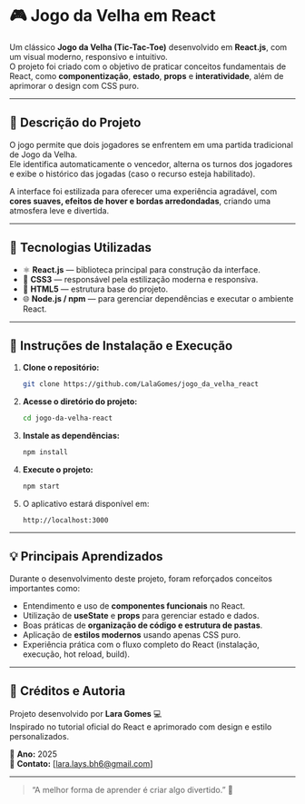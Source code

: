 # 🎮 Jogo da Velha em React

Um clássico **Jogo da Velha (Tic-Tac-Toe)** desenvolvido em **React.js**, com um visual moderno, responsivo e intuitivo.  
O projeto foi criado com o objetivo de praticar conceitos fundamentais de React, como **componentização**, **estado**, **props** e **interatividade**, além de aprimorar o design com CSS puro.

---

## 🚀 **Descrição do Projeto**

O jogo permite que dois jogadores se enfrentem em uma partida tradicional de Jogo da Velha.  
Ele identifica automaticamente o vencedor, alterna os turnos dos jogadores e exibe o histórico das jogadas (caso o recurso esteja habilitado).  

A interface foi estilizada para oferecer uma experiência agradável, com **cores suaves, efeitos de hover e bordas arredondadas**, criando uma atmosfera leve e divertida.

---

## 🧩 **Tecnologias Utilizadas**

- ⚛️ **React.js** — biblioteca principal para construção da interface.  
- 💅 **CSS3** — responsável pela estilização moderna e responsiva.  
- 🧱 **HTML5** — estrutura base do projeto.  
- 🌐 **Node.js / npm** — para gerenciar dependências e executar o ambiente React.  

---

## 🧰 **Instruções de Instalação e Execução**

1. **Clone o repositório:**
   ```bash
   git clone https://github.com/LalaGomes/jogo_da_velha_react
   ```

2. **Acesse o diretório do projeto:**
   ```bash
   cd jogo-da-velha-react
   ```

3. **Instale as dependências:**
   ```bash
   npm install
   ```

4. **Execute o projeto:**
   ```bash
   npm start
   ```

5. O aplicativo estará disponível em:
   ```
   http://localhost:3000
   ```

---

## 💡 **Principais Aprendizados**

Durante o desenvolvimento deste projeto, foram reforçados conceitos importantes como:

- Entendimento e uso de **componentes funcionais** no React.  
- Utilização de **useState** e **props** para gerenciar estado e dados.  
- Boas práticas de **organização de código e estrutura de pastas**.  
- Aplicação de **estilos modernos** usando apenas CSS puro.  
- Experiência prática com o fluxo completo do React (instalação, execução, hot reload, build).  

---

## 🙌 **Créditos e Autoria**

Projeto desenvolvido por **Lara Gomes** 💻  
Inspirado no tutorial oficial do React e aprimorado com design e estilo personalizados.  

📅 **Ano:** 2025  
📧 **Contato:** [lara.lays.bh6@gmail.com]  

---

> “A melhor forma de aprender é criar algo divertido.” 🎯